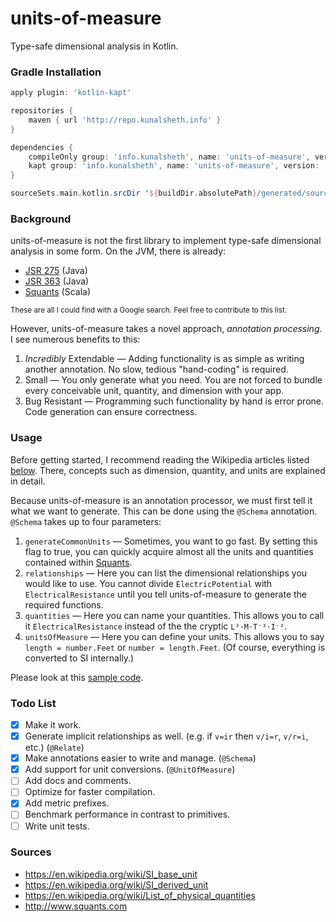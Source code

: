 # units-of-measure
Type-safe dimensional analysis in Kotlin.

### Gradle Installation
```groovy
apply plugin: 'kotlin-kapt'

repositories {
    maven { url 'http://repo.kunalsheth.info' }
}

dependencies {
    compileOnly group: 'info.kunalsheth', name: 'units-of-measure', version: '2.0.0'
    kapt group: 'info.kunalsheth', name: 'units-of-measure', version: '2.0.0'
}

sourceSets.main.kotlin.srcDir "${buildDir.absolutePath}/generated/source/kaptKotlin/main"
```

### Background
units-of-measure is not the first library to implement type-safe dimensional analysis in some form.
On the JVM, there is already:
- [JSR 275](https://jcp.org/en/jsr/detail?id=275) (Java)
- [JSR 363](https://jcp.org/en/jsr/detail?id=363) (Java)
- [Squants](http://www.squants.com) (Scala)

<sup>These are all I could find with a Google search. Feel free to contribute to this list.</sup>

However, units-of-measure takes a novel approach, _annotation processing_. I see numerous benefits to this:
1) _Incredibly_ Extendable — Adding functionality is as simple as writing another annotation. No slow, tedious "hand-coding" is required.
2) Small — You only generate what you need. You are not forced to bundle every conceivable unit, quantity, and dimension with your app.
3) Bug Resistant — Programming such functionality by hand is error prone. Code generation can ensure correctness.

### Usage
Before getting started, I recommend reading the Wikipedia articles listed [below](#sources). There, concepts such as dimension, quantity, and units are explained in detail.

Because units-of-measure is an annotation processor, we must first tell it what we want to generate. This can be done using the `@Schema` annotation. `@Schema` takes up to four parameters:
1) `generateCommonUnits` — Sometimes, you want to go fast. By setting this flag to true, you can quickly acquire almost all the units and quantities contained within [Squants](http://www.squants.com).
2) `relationships` — Here you can list the dimensional relationships you would like to use. You cannot divide `ElectricPotential` with `ElectricalResistance` until you tell units-of-measure to generate the required functions.
3) `quantities` — Here you can name your quantities. This allows you to call it `ElectricalResistance` instead of the the cryptic `L²⋅M⋅T⁻³⋅I⁻²`.
4) `unitsOfMeasure` — Here you can define your units. This allows you to say `length = number.Feet` or `number = length.Feet`. (Of course, everything is converted to SI internally.)

Please look at this [sample code](http://kunalsheth.info/units-of-measure/blob/master/sample/src/main/kotlin/info/kunalsheth/unitsofmeasure/sample/Sample.kt).

### Todo List
- [x] Make it work.
- [x] Generate implicit relationships as well. (e.g. if `v=ir` then `v/i=r`, `v/r=i`, etc.) (`@Relate`) 
- [x] Make annotations easier to write and manage. (`@Schema`)
- [x] Add support for unit conversions. (`@UnitOfMeasure`)
- [ ] Add docs and comments.
- [ ] Optimize for faster compilation.
- [x] Add metric prefixes.
- [ ] Benchmark performance in contrast to primitives.
- [ ] Write unit tests.

### <a name="sources">Sources</a>
- https://en.wikipedia.org/wiki/SI_base_unit
- https://en.wikipedia.org/wiki/SI_derived_unit
- https://en.wikipedia.org/wiki/List_of_physical_quantities
- http://www.squants.com
